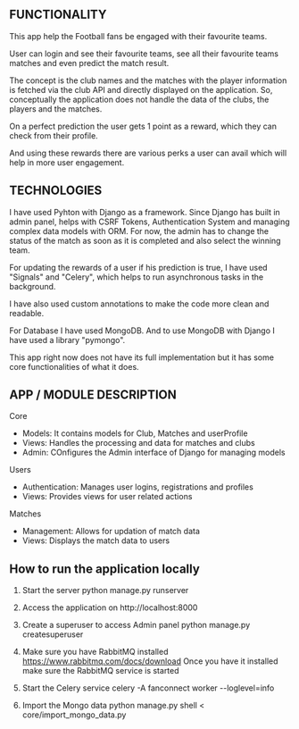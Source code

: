 ## FUNCTIONALITY ##

This app help the Football fans be engaged with their favourite teams.

User can login and see their favourite teams, see all their favourite teams matches and even predict the match result.

The concept is the club names and the matches with the player information is fetched via the club API and directly displayed on the application. 
So, conceptually the application does not handle the data of the clubs, the players and the matches.

On a perfect prediction the user gets 1 point as a reward, which they can check from their profile.

And using these rewards there are various perks a user can avail which will help in more user engagement.

## TECHNOLOGIES ##

I have used Pyhton with Django as a framework. Since Django has built in admin panel, helps with CSRF Tokens, Authentication System and managing complex data models with ORM.
For now, the admin has to change the status of the match as soon as it is completed and also select the winning team.

For updating the rewards of a user if his prediction is true, I have used "Signals" and "Celery", which helps to run asynchronous tasks in the background.

I have also used custom annotations to make the code more clean and readable.

For Database I have used MongoDB. And to use MongoDB with Django I have used a library "pymongo". 

This app right now does not have its full implementation but it has some core functionalities of what it does.

## APP / MODULE DESCRIPTION ##

Core
- Models: It contains models for Club, Matches and userProfile
- Views: Handles the processing and data for matches and clubs
- Admin: COnfigures the Admin interface of Django for managing models

Users
- Authentication: Manages user logins, registrations and profiles
- Views: Provides views for user related actions

Matches
- Management: Allows for updation of match data
- Views: Displays the match data to users

## How to run the application locally

1) Start the server
   python manage.py runserver

2) Access the application on
   http://localhost:8000

3) Create a superuser to access Admin panel
   python manage.py createsuperuser

4) Make sure you have RabbitMQ installed
   https://www.rabbitmq.com/docs/download
   Once you have it installed make sure the RabbitMQ service is started

6)  Start the Celery service
    celery -A fanconnect worker --loglevel=info

7) Import the Mongo data
   python manage.py shell < core/import_mongo_data.py

